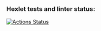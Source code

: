 ### Hexlet tests and linter status:
[![Actions Status](https://github.com/LexusAlex/php-project-lvl1/workflows/hexlet-check/badge.svg)](https://github.com/LexusAlex/php-project-lvl1/actions)